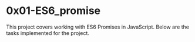 # 0x01-ES6_promise

This project covers working with ES6 Promises in JavaScript. Below are the tasks implemented for the project.
